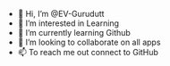 - 👋 Hi, I’m @EV-Gurudutt
- 👀 I’m interested in Learning
- 🌱 I’m currently learning Github
- 💞️ I’m looking to collaborate on all apps
- 📫 To reach me out connect to GitHub

<!---
EV-Gurudutt/EV-Gurudutt is a ✨ special ✨ repository because its `README.md` (this file) appears on your GitHub profile.
You can click the Preview link to take a look at your changes.
--->
